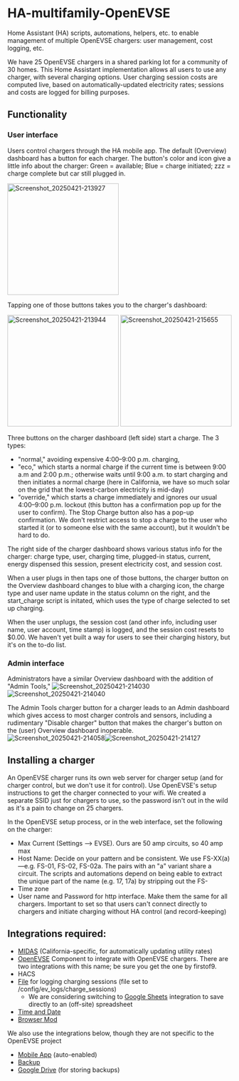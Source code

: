 # HA-multifamily-OpenEVSE
Home Assistant (HA) scripts, automations, helpers, etc. to enable management of multiple OpenEVSE chargers: user management, cost logging, etc. 

We have 25 OpenEVSE chargers in a shared parking lot for a community of 30 homes. This Home Assistant implementation allows all users to use any charger, with several charging options. User charging session costs are computed live, based on automatically-updated electricity rates; sessions and costs are logged for billing purposes.

## Functionality

### User interface
Users control chargers through the HA mobile app. The default (Overview) dashboard has a button for each charger. The button's color and icon give a little info about the charger: Green = available; Blue = charge initiated; zzz = charge complete but car still plugged in.

<img src="https://github.com/user-attachments/assets/6cdb4aa1-43b5-41cf-9fc4-e49926401187" alt="Screenshot_20250421-213927" width="250">

Tapping one of those buttons takes you to the charger's dashboard:

<img src="https://github.com/user-attachments/assets/0db4b4ec-df25-448c-95ed-a3ba31bc1ac8" alt="Screenshot_20250421-213944" width="250">
<img src="https://github.com/user-attachments/assets/0c17b198-1dd9-4ac5-800a-3d7a642fde3c" alt="Screenshot_20250421-215655" width="250">

Three buttons on the charger dashboard (left side) start a charge. The 3 types: 
* "normal," avoiding expensive 4:00–9:00 p.m. charging,
* "eco," which starts a normal charge if the current time is between 9:00 a.m and 2:00 p.m.; otherwise waits until 9:00 a.m. to start charging and then initiates a normal charge (here in California, we have so much solar on the grid that the lowest-carbon electricity is mid-day)
* "override," which starts a charge immediately and ignores our usual 4:00–9:00 p.m. lockout (this button has a confirmation pop up for the user to confirm).
The Stop Charge button also has a pop-up confirmation. We don't restrict access to stop a charge to the user who started it (or to someone else with the same account), but it wouldn't be hard to do.

The right side of the charger dashboard shows various status info for the charger: charge type, user, charging time, plugged-in status, current, energy dispensed this session, present electricity cost, and session cost.

When a user plugs in then taps one of those buttons, the charger button on the Overview dashboard changes to blue with a charging icon, the charge type and user name update in the status column on the right, and the start_charge script is initated, which uses the type of charge selected to set up charging.

When the user unplugs, the session cost (and other info, including user name, user account, time stamp) is logged, and the session cost resets to $0.00. We haven't yet built a way for users to see their charging history, but it's on the to-do list.

### Admin interface
Administrators have a similar Overview dashboard with the addition of "Admin Tools," 
![Screenshot_20250421-214030](https://github.com/user-attachments/assets/fb4e73cb-6a7a-4eda-bbcb-3645a6c79b76)![Screenshot_20250421-214040](https://github.com/user-attachments/assets/483e77e1-8e90-4480-94a4-6b8a58b7d7e3)

The Admin Tools charger button for a charger leads to an Admin dashboard which gives access to most charger controls and sensors, including a rudimentary "Disable charger" button that makes the charger's button on the (user) Overview dashboard inoperable.
![Screenshot_20250421-214058](https://github.com/user-attachments/assets/aa5bdec9-a722-4674-a018-e77d1527f777)![Screenshot_20250421-214127](https://github.com/user-attachments/assets/f8d44614-f756-4e6a-9030-d2ea9d448376)


## Installing a charger
An OpenEVSE charger runs its own web server for charger setup (and for charger control, but we don't use it for control). Use OpenEVSE's setup instructions to get the charger connected to your wifi. We created a separate SSID just for chargers to use, so the password isn't out in the wild as it's a pain to change on 25 chargers.

In the OpenEVSE setup process, or in the web interface, set the following on the charger:
* Max Current (Settings --> EVSE). Ours are 50 amp circuits, so 40 amp max
* Host Name: Decide on your pattern and be consistent. We use FS-XX(a)—e.g. FS-01, FS-02, FS-02a. The pairs with an "a" variant share a circuit. The scripts and automations depend on being eable to extract the unique part of the name (e.g. 17, 17a) by stripping out the FS-
* Time zone
* User name and Password for http interface. Make them the same for all chargers. Important to set so that users can't connect directly to chargers and initiate charging without HA control (and record-keeping)

## Integrations required:
* [MIDAS](https://github.com/MattDahEpic/ha-midas) (California-specific, for automatically updating utility rates)
* [OpenEVSE](https://github.com/firstof9/openevse/) Component to integrate with OpenEVSE chargers. There are two integrations with this name; be sure you get the one by firstof9.
* HACS
* [File](https://www.home-assistant.io/integrations/file/) for logging charging sessions (file set to /config/ev_logs/charge_sessions)
  * We are considering switching to [Google Sheets](https://www.home-assistant.io/integrations/google_sheets/) integration to save directly to an (off-site) spreadsheet
* [Time and Date](https://www.home-assistant.io/integrations/time_date/)
* [Browser Mod](https://github.com/thomasloven/hass-browser_mod)

We also use the integrations below, though they are not specific to the OpenEVSE project
* [Mobile App](https://www.home-assistant.io/integrations/mobile_app/) (auto-enabled)
* [Backup](https://www.home-assistant.io/integrations/backup/)
* [Google Drive](https://www.home-assistant.io/integrations/google_drive/) (for storing backups)
